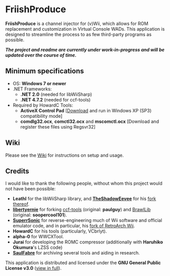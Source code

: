 # FriishProduce
**FriishProduce** is a channel injector for (v)Wii, which allows for ROM replacement and customization in Virtual Console WADs.
This application is designed to streamline the process to as few third-party programs as possible.

***The project and readme are currently under work-in-progress and will be updated over the course of time.***

## Minimum specifications
* OS: **Windows 7 or newer**
* .NET Frameworks:
  * **.NET 2.0** (needed for libWiiSharp)
  * **.NET 4.7.2** (needed for ccf-tools)
* Required by HowardC Tools:
  * **ActiveX Control Pad** [[Download](http://download.microsoft.com/download/activexcontrolpad/install/4.0.0.950/win98mexp/en-us/setuppad.exe) and run in Windows XP (SP3) compatibility mode]
  * **comdlg32.ocx**, **comctl32.ocx** and **mscomctl.ocx** [Download and register these files using Regsvr32]

## Wiki
Please see the [Wiki](https://github.com/CatmanFan/FriishProduce/wiki/Setup) for instructions on setup and usage.

## Credits
I would like to thank the following people, without whom this project would not have been possible:

* **Leathl** for the libWiiSharp library, and **[TheShadowEevee](https://github.com/TheShadowEevee)** for his [fork thereof](https://github.com/TheShadowEevee/libWiiSharp).
* **[libertyernie](https://github.com/TheShadowEevee)** for forking [ccf-tools](https://github.com/libertyernie/ccf-tools) (original: **paulguy**) and [BrawlLib](https://github.com/libertyernie/brawllib-wit) (original: **soopercool101**).
* **[SuperrSonic](https://github.com/SuperrSonic)** for reverse-engineering much of Wii software and official emulator code, and in particular, his [fork of RetroArch Wii](https://github.com/SuperrSonic/RA-SS).
* **HowardC** for his tools (particularly, VCbrlyt).
* **alpha-0** for WWCXTool.
* **Jurai** for developing the ROMC compressor (additionally with **Haruhiko Okumura**'s LZSS code)
* **[SaulFabre](https://github.com/saulfabregwiivc)** for archiving several tools and aiding in research.

This application is distributed and licensed under the **GNU General Public License v3.0** ([view in full](https://github.com/CatmanFan/FriishProduce/blob/main/LICENSE)).